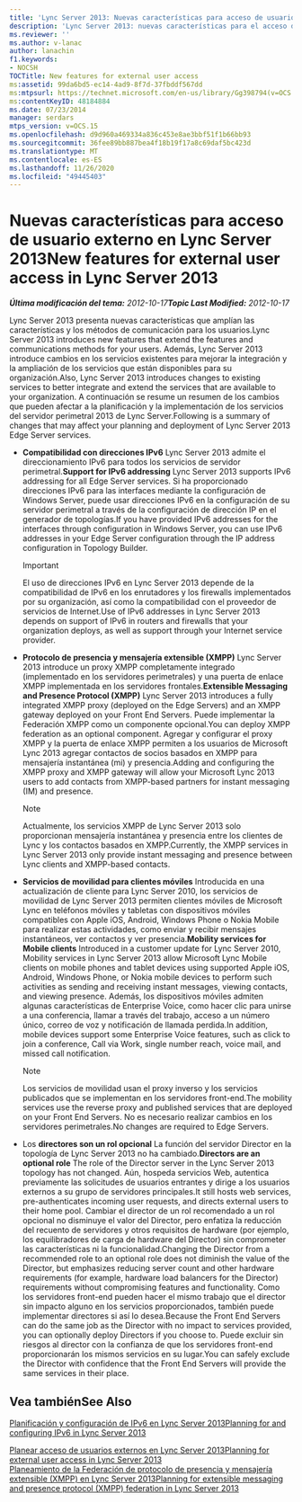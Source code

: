 ```yaml
---
title: 'Lync Server 2013: Nuevas características para acceso de usuario externo'
description: 'Lync Server 2013: nuevas características para el acceso de usuarios externos.'
ms.reviewer: ''
ms.author: v-lanac
author: lanachin
f1.keywords:
- NOCSH
TOCTitle: New features for external user access
ms:assetid: 99da6bd5-ec14-4ad9-8f7d-37fbddf567dd
ms:mtpsurl: https://technet.microsoft.com/en-us/library/Gg398794(v=OCS.15)
ms:contentKeyID: 48184884
ms.date: 07/23/2014
manager: serdars
mtps_version: v=OCS.15
ms.openlocfilehash: d9d960a469334a836c453e8ae3bbf51f1b66bb93
ms.sourcegitcommit: 36fee89bb887bea4f18b19f17a8c69daf5bc423d
ms.translationtype: MT
ms.contentlocale: es-ES
ms.lasthandoff: 11/26/2020
ms.locfileid: "49445403"
---
```

# <a name="new-features-for-external-user-access-in-lync-server-2013"></a><span data-ttu-id="efa15-103">Nuevas características para acceso de usuario externo en Lync Server 2013</span><span class="sxs-lookup"><span data-stu-id="efa15-103">New features for external user access in Lync Server 2013</span></span>

<div data-xmlns="http://www.w3.org/1999/xhtml">

<div class="topic" data-xmlns="http://www.w3.org/1999/xhtml" data-msxsl="urn:schemas-microsoft-com:xslt" data-cs="https://msdn.microsoft.com/">

<div data-asp="https://msdn2.microsoft.com/asp">



</div>

<div id="mainSection">

<div id="mainBody"><span data-ttu-id="efa15-104">

<span> </span></span><span class="sxs-lookup"><span data-stu-id="efa15-104">

<span> </span></span></span>

<span data-ttu-id="efa15-105">_**Última modificación del tema:** 2012-10-17_</span><span class="sxs-lookup"><span data-stu-id="efa15-105">_**Topic Last Modified:** 2012-10-17_</span></span>

<span data-ttu-id="efa15-106">Lync Server 2013 presenta nuevas características que amplían las características y los métodos de comunicación para los usuarios.</span><span class="sxs-lookup"><span data-stu-id="efa15-106">Lync Server 2013 introduces new features that extend the features and communications methods for your users.</span></span> <span data-ttu-id="efa15-107">Además, Lync Server 2013 introduce cambios en los servicios existentes para mejorar la integración y la ampliación de los servicios que están disponibles para su organización.</span><span class="sxs-lookup"><span data-stu-id="efa15-107">Also, Lync Server 2013 introduces changes to existing services to better integrate and extend the services that are available to your organization.</span></span> <span data-ttu-id="efa15-108">A continuación se resume un resumen de los cambios que pueden afectar a la planificación y la implementación de los servicios del servidor perimetral 2013 de Lync Server.</span><span class="sxs-lookup"><span data-stu-id="efa15-108">Following is a summary of changes that may affect your planning and deployment of Lync Server 2013 Edge Server services.</span></span>

  - <span data-ttu-id="efa15-109">**Compatibilidad con direcciones IPv6**   Lync Server 2013 admite el direccionamiento IPv6 para todos los servicios de servidor perimetral.</span><span class="sxs-lookup"><span data-stu-id="efa15-109">**Support for IPv6 addressing**   Lync Server 2013 supports IPv6 addressing for all Edge Server services.</span></span> <span data-ttu-id="efa15-110">Si ha proporcionado direcciones IPv6 para las interfaces mediante la configuración de Windows Server, puede usar direcciones IPv6 en la configuración de su servidor perimetral a través de la configuración de dirección IP en el generador de topologías.</span><span class="sxs-lookup"><span data-stu-id="efa15-110">If you have provided IPv6 addresses for the interfaces through configuration in Windows Server, you can use IPv6 addresses in your Edge Server configuration through the IP address configuration in Topology Builder.</span></span>
    
    <div>
    

    > [!IMPORTANT]  
    > <span data-ttu-id="efa15-111">El uso de direcciones IPv6 en Lync Server 2013 depende de la compatibilidad de IPv6 en los enrutadores y los firewalls implementados por su organización, así como la compatibilidad con el proveedor de servicios de Internet.</span><span class="sxs-lookup"><span data-stu-id="efa15-111">Use of IPv6 addresses in Lync Server 2013 depends on support of IPv6 in routers and firewalls that your organization deploys, as well as support through your Internet service provider.</span></span>

    
    </div>

  - <span data-ttu-id="efa15-112">**Protocolo de presencia y mensajería extensible (XMPP)**   Lync Server 2013 introduce un proxy XMPP completamente integrado (implementado en los servidores perimetrales) y una puerta de enlace XMPP implementada en los servidores frontales.</span><span class="sxs-lookup"><span data-stu-id="efa15-112">**Extensible Messaging and Presence Protocol (XMPP)**   Lync Server 2013 introduces a fully integrated XMPP proxy (deployed on the Edge Servers) and an XMPP gateway deployed on your Front End Servers.</span></span> <span data-ttu-id="efa15-113">Puede implementar la Federación XMPP como un componente opcional.</span><span class="sxs-lookup"><span data-stu-id="efa15-113">You can deploy XMPP federation as an optional component.</span></span> <span data-ttu-id="efa15-114">Agregar y configurar el proxy XMPP y la puerta de enlace XMPP permiten a los usuarios de Microsoft Lync 2013 agregar contactos de socios basados en XMPP para mensajería instantánea (mi) y presencia.</span><span class="sxs-lookup"><span data-stu-id="efa15-114">Adding and configuring the XMPP proxy and XMPP gateway will allow your Microsoft Lync 2013 users to add contacts from XMPP-based partners for instant messaging (IM) and presence.</span></span>
    
    <div>
    

    > [!NOTE]  
    > <span data-ttu-id="efa15-115">Actualmente, los servicios XMPP de Lync Server 2013 solo proporcionan mensajería instantánea y presencia entre los clientes de Lync y los contactos basados en XMPP.</span><span class="sxs-lookup"><span data-stu-id="efa15-115">Currently, the XMPP services in Lync Server 2013 only provide instant messaging and presence between Lync clients and XMPP-based contacts.</span></span>

    
    </div>

  - <span data-ttu-id="efa15-116">**Servicios de movilidad para clientes móviles**   Introducida en una actualización de cliente para Lync Server 2010, los servicios de movilidad de Lync Server 2013 permiten clientes móviles de Microsoft Lync en teléfonos móviles y tabletas con dispositivos móviles compatibles con Apple iOS, Android, Windows Phone o Nokia Mobile para realizar estas actividades, como enviar y recibir mensajes instantáneos, ver contactos y ver presencia.</span><span class="sxs-lookup"><span data-stu-id="efa15-116">**Mobility services for Mobile clients**   Introduced in a customer update for Lync Server 2010, Mobility services in Lync Server 2013 allow Microsoft Lync Mobile clients on mobile phones and tablet devices using supported Apple iOS, Android, Windows Phone, or Nokia mobile devices to perform such activities as sending and receiving instant messages, viewing contacts, and viewing presence.</span></span> <span data-ttu-id="efa15-117">Además, los dispositivos móviles admiten algunas características de Enterprise Voice, como hacer clic para unirse a una conferencia, llamar a través del trabajo, acceso a un número único, correo de voz y notificación de llamada perdida.</span><span class="sxs-lookup"><span data-stu-id="efa15-117">In addition, mobile devices support some Enterprise Voice features, such as click to join a conference, Call via Work, single number reach, voice mail, and missed call notification.</span></span>
    
    <div>
    

    > [!NOTE]  
    > <span data-ttu-id="efa15-118">Los servicios de movilidad usan el proxy inverso y los servicios publicados que se implementan en los servidores front-end.</span><span class="sxs-lookup"><span data-stu-id="efa15-118">The mobility services use the reverse proxy and published services that are deployed on your Front End Servers.</span></span> <span data-ttu-id="efa15-119">No es necesario realizar cambios en los servidores perimetrales.</span><span class="sxs-lookup"><span data-stu-id="efa15-119">No changes are required to Edge Servers.</span></span>

    
    </div>

  - <span data-ttu-id="efa15-120">Los **directores son un rol opcional**   La función del servidor Director en la topología de Lync Server 2013 no ha cambiado.</span><span class="sxs-lookup"><span data-stu-id="efa15-120">**Directors are an optional role**   The role of the Director server in the Lync Server 2013 topology has not changed.</span></span> <span data-ttu-id="efa15-121">Aún, hospeda servicios Web, autentica previamente las solicitudes de usuarios entrantes y dirige a los usuarios externos a su grupo de servidores principales.</span><span class="sxs-lookup"><span data-stu-id="efa15-121">It still hosts web services, pre-authenticates incoming user requests, and directs external users to their home pool.</span></span> <span data-ttu-id="efa15-122">Cambiar el director de un rol recomendado a un rol opcional no disminuye el valor del Director, pero enfatiza la reducción del recuento de servidores y otros requisitos de hardware (por ejemplo, los equilibradores de carga de hardware del Director) sin comprometer las características ni la funcionalidad.</span><span class="sxs-lookup"><span data-stu-id="efa15-122">Changing the Director from a recommended role to an optional role does not diminish the value of the Director, but emphasizes reducing server count and other hardware requirements (for example, hardware load balancers for the Director) requirements without compromising features and functionality.</span></span> <span data-ttu-id="efa15-123">Como los servidores front-end pueden hacer el mismo trabajo que el director sin impacto alguno en los servicios proporcionados, también puede implementar directores si así lo desea.</span><span class="sxs-lookup"><span data-stu-id="efa15-123">Because the Front End Servers can do the same job as the Director with no impact to services provided, you can optionally deploy Directors if you choose to.</span></span> <span data-ttu-id="efa15-124">Puede excluir sin riesgos al director con la confianza de que los servidores front-end proporcionarán los mismos servicios en su lugar.</span><span class="sxs-lookup"><span data-stu-id="efa15-124">You can safely exclude the Director with confidence that the Front End Servers will provide the same services in their place.</span></span>

<div>

## <a name="see-also"></a><span data-ttu-id="efa15-125">Vea también</span><span class="sxs-lookup"><span data-stu-id="efa15-125">See Also</span></span>


[<span data-ttu-id="efa15-126">Planificación y configuración de IPv6 en Lync Server 2013</span><span class="sxs-lookup"><span data-stu-id="efa15-126">Planning for and configuring IPv6 in Lync Server 2013</span></span>](lync-server-2013-planning-for-and-configuring-ipv6.md)  


[<span data-ttu-id="efa15-127">Planear acceso de usuarios externos en Lync Server 2013</span><span class="sxs-lookup"><span data-stu-id="efa15-127">Planning for external user access in Lync Server 2013</span></span>](lync-server-2013-planning-for-external-user-access.md)  
[<span data-ttu-id="efa15-128">Planeamiento de la Federación de protocolo de presencia y mensajería extensible (XMPP) en Lync Server 2013</span><span class="sxs-lookup"><span data-stu-id="efa15-128">Planning for extensible messaging and presence protocol (XMPP) federation in Lync Server 2013</span></span>](lync-server-2013-planning-for-extensible-messaging-and-presence-protocol-xmpp-federation.md)  
  

<span data-ttu-id="efa15-129"></div>

</div>

<span> </span>

</div>

</div>

</span><span class="sxs-lookup"><span data-stu-id="efa15-129"></div>

</div>

<span> </span>

</div>

</div>

</span></span></div>

